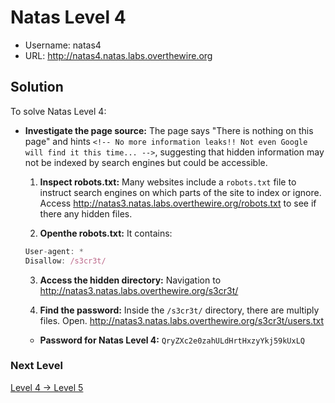 # Natas Level 4

- Username: natas4
- URL: http://natas4.natas.labs.overthewire.org

## Solution

To solve Natas Level 4:

- **Investigate the page source:** The page says "There is nothing on this page" and hints `<!-- No more information leaks!! Not even Google will find it this time... -->`, suggesting that hidden information may not be indexed by search engines but could be accessible.

  1. **Inspect robots.txt:** Many websites include a `robots.txt` file to instruct search engines on which parts of the site to index or ignore. Access http://natas3.natas.labs.overthewire.org/robots.txt to see if there any hidden files.

  2. **Openthe robots.txt:** It contains:

  ```javascript
  User-agent: *
  Disallow: /s3cr3t/
  ```

  3. **Access the hidden directory:** Navigation to http://natas3.natas.labs.overthewire.org/s3cr3t/

  4. **Find the password:** Inside the `/s3cr3t/` directory, there are multiply files. Open. http://natas3.natas.labs.overthewire.org/s3cr3t/users.txt

  - **Password for Natas Level 4:** `QryZXc2e0zahULdHrtHxzyYkj59kUxLQ`

### Next Level

[Level 4 → Level 5](https://github.com/nimodb/natas-challenge-solver/tree/main/natas5)
